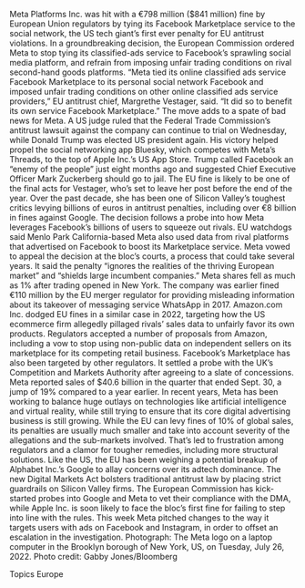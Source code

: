 Meta Platforms Inc. was hit with a €798 million ($841 million) fine by European Union regulators by tying its Facebook Marketplace service to the social network, the US tech giant’s first ever penalty for EU antitrust violations.
In a groundbreaking decision, the European Commission ordered Meta to stop tying its classified-ads service to Facebook’s sprawling social media platform, and refrain from imposing unfair trading conditions on rival second-hand goods platforms.
“Meta tied its online classified ads service Facebook Marketplace to its personal social network Facebook and imposed unfair trading conditions on other online classified ads service providers,” EU antitrust chief, Margrethe Vestager, said. “It did so to benefit its own service Facebook Marketplace.”
The move adds to a spate of bad news for Meta. A US judge ruled that the Federal Trade Commission’s antitrust lawsuit against the company can continue to trial on Wednesday, while Donald Trump was elected US president again. His victory helped propel the social networking app Bluesky, which competes with Meta’s Threads, to the top of Apple Inc.’s US App Store.
Trump called Facebook an “enemy of the people” just eight months ago and suggested Chief Executive Officer Mark Zuckerberg should go to jail.
The EU fine is likely to be one of the final acts for Vestager, who’s set to leave her post before the end of the year. Over the past decade, she has been one of Silicon Valley’s toughest critics levying billions of euros in antitrust penalties, including over €8 billion in fines against Google.
The decision follows a probe into how Meta leverages Facebook’s billions of users to squeeze out rivals. EU watchdogs said Menlo Park California-based Meta also used data from rival platforms that advertised on Facebook to boost its Marketplace service.
Meta vowed to appeal the decision at the bloc’s courts, a process that could take several years. It said the penalty “ignores the realities of the thriving European market” and “shields large incumbent companies.”
Meta shares fell as much as 1% after trading opened in New York. The company was earlier fined €110 million by the EU merger regulator for providing misleading information about its takeover of messaging service WhatsApp in 2017.
Amazon.com Inc. dodged EU fines in a similar case in 2022, targeting how the US ecommerce firm allegedly pillaged rivals’ sales data to unfairly favor its own products. Regulators accepted a number of proposals from Amazon, including a vow to stop using non-public data on independent sellers on its marketplace for its competing retail business.
Facebook’s Marketplace has also been targeted by other regulators. It settled a probe with the UK’s Competition and Markets Authority after agreeing to a slate of concessions.
Meta reported sales of $40.6 billion in the quarter that ended Sept. 30, a jump of 19% compared to a year earlier. In recent years, Meta has been working to balance huge outlays on technologies like artificial intelligence and virtual reality, while still trying to ensure that its core digital advertising business is still growing.
While the EU can levy fines of 10% of global sales, its penalties are usually much smaller and take into account severity of the allegations and the sub-markets involved.
That’s led to frustration among regulators and a clamor for tougher remedies, including more structural solutions. Like the US, the EU has been weighing a potential breakup of Alphabet Inc.’s Google to allay concerns over its adtech dominance.
The new Digital Markets Act bolsters traditional antitrust law by placing strict guardrails on Silicon Valley firms.
The European Commission has kick-started probes into Google and Meta to vet their compliance with the DMA, while Apple Inc. is soon likely to face the bloc’s first fine for failing to step into line with the rules. This week Meta pitched changes to the way it targets users with ads on Facebook and Instagram, in order to offset an escalation in the investigation.
Photograph: The Meta logo on a laptop computer in the Brooklyn borough of New York, US, on Tuesday, July 26, 2022. Photo credit: Gabby Jones/Bloomberg

Topics
Europe
